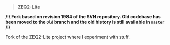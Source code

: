 > __**ZEQ2-Lite**__

**/!\ Fork based on revision 1984 of the SVN repository. Old codebase has been moved to the `Old` branch and the old history is still available in `master` /!\\**

Fork of the ZEQ2-Lite project where I experiment with stuff.

